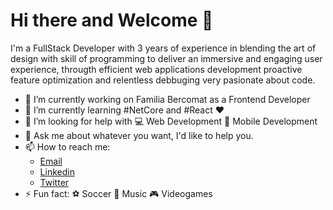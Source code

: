 # Hi there and Welcome 👋

I'm a FullStack Developer with 3 years of experience in blending the art of design with skill of programming to deliver an immersive and engaging user experience, througth efficient web applications development proactive feature optimization and relentless debbuging very pasionate about code.

- 🔭 I’m currently working on Familia Bercomat as a Frontend Developer
- 🌱 I’m currently learning #NetCore and #React ❤
- 🤔 I’m looking for help with 💻 Web Development 📱 Mobile Development
- 💬 Ask me about whatever you want, I'd like to help you.
- 📫 How to reach me: 
  - [Email](mailto:luigijose.gutierrez@gmail.com)
  - [Linkedin](https://www.linkedin.com/in/luigigutierrez23/)
  - [Twitter](https://twitter.com/luigigutierrezz)
- ⚡ Fun fact: ⚽ Soccer 🎵 Music 🎮 Videogames
